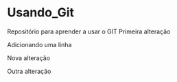# Usando_Git
Repositório para aprender a usar o GIT
Primeira alteração

Adicionando uma linha

Nova alteração

Outra alteração
